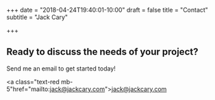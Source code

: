 +++
date = "2018-04-24T19:40:01-10:00"
draft = false
title = "Contact"
subtitle = "Jack Cary"

+++

## Ready to discuss the needs of your project?

Send me an email to get started today!

<a class="text-red mb-5"href="mailto:jack@jackcary.com"><i class="fa fa-envelope mr-2"></i>jack@jackcary.com</a>
